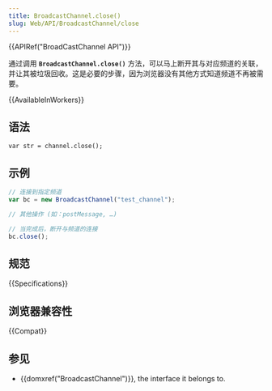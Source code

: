 ```yaml
---
title: BroadcastChannel.close()
slug: Web/API/BroadcastChannel/close
---
```


{{APIRef("BroadCastChannel API")}}

通过调用 **`BroadcastChannel.close()`** 方法，可以马上断开其与对应频道的关联，并让其被垃圾回收。这是必要的步骤，因为浏览器没有其他方式知道频道不再被需要。

{{AvailableInWorkers}}

## 语法

```plain
var str = channel.close();
```

## 示例

```js
// 连接到指定频道
var bc = new BroadcastChannel("test_channel");

// 其他操作 (如：postMessage, …)

// 当完成后，断开与频道的连接
bc.close();
```

## 规范

{{Specifications}}

## 浏览器兼容性

{{Compat}}

## 参见

- {{domxref("BroadcastChannel")}}, the interface it belongs to.
